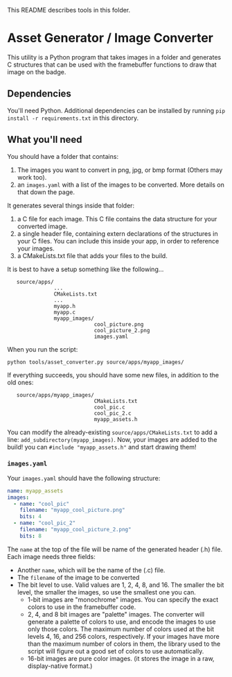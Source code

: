 
This README describes tools in this folder.

# Asset Generator / Image Converter

This utility is a Python program that takes images in a folder and generates C structures that can be used
with the framebuffer functions to draw that image on the badge.

## Dependencies

You'll need Python. Additional dependencies can be installed by running `pip install -r requirements.txt` 
in this directory.

## What you'll need

You should have a folder that contains:

1) The images you want to convert in png, jpg, or bmp format (Others may work too).
2) an `images.yaml` with a list of the images to be converted. More details on that down the page.

It generates several things inside that folder:

1) a C file for each image. This C file contains the data structure for your converted image.
2) a single header file, containing extern declarations of the structures in your C files. You can include this
   inside your app, in order to reference your images.
3) a CMakeLists.txt file that adds your files to the build.

It is best to have a setup something like the following...

```
   source/apps/
               ...
               CMakeLists.txt
               ...
               myapp.h
               myapp.c
               myapp_images/
                            cool_picture.png
                            cool_picture_2.png
                            images.yaml
```

When you run the script:

```python tools/asset_converter.py source/apps/myapp_images/```

If everything succeeds, you should have some new files, in addition to the old ones:
```
   source/apps/myapp_images/
                            CMakeLists.txt
                            cool_pic.c
                            cool_pic_2.c
                            myapp_assets.h
```

You can modify the already-existing `source/apps/CMakeLists.txt` to add a line: `add_subdirectory(myapp_images)`. Now,
your images are added to the build! you can `#include "myapp_assets.h"` and start drawing them!

### `images.yaml`

Your `images.yaml` should have the following structure:

```yaml
name: myapp_assets
images:
  - name: "cool_pic"
    filename: "myapp_cool_picture.png"
    bits: 4
  - name: "cool_pic_2"
    filename: "myapp_cool_picture_2.png"
    bits: 8
```

The `name` at the top of the file will be name of the generated header (.h) file. Each image needs three fields:
* Another `name`, which will be the name of the (.c) file.
* The `filename` of the image to be converted
* The bit level to use. Valid values are 1, 2, 4, 8, and 16. The smaller the bit level, the smaller the images, so use
  the smallest one you can.
  * 1-bit images are "monochrome" images. You can specify the exact colors to use in the framebuffer code.
  * 2, 4, and 8 bit images are "palette" images. The converter will generate a palette of colors to use, and encode
    the images to use only those colors. The maximum number of colors used at the bit levels 4, 16, and 256 colors, 
    respectively. If your images have more than the maximum number of colors in them, the library used to the script 
    will figure out a good set of colors to use automatically.
  * 16-bit images are pure color images. (it stores the image in a raw, display-native format.)
